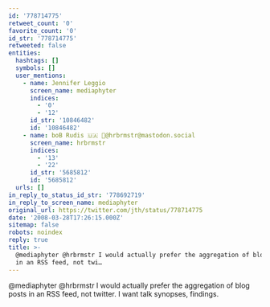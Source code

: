 ```yaml
---
id: '778714775'
retweet_count: '0'
favorite_count: '0'
id_str: '778714775'
retweeted: false
entities:
  hashtags: []
  symbols: []
  user_mentions:
    - name: Jennifer Leggio
      screen_name: mediaphyter
      indices:
        - '0'
        - '12'
      id_str: '10846482'
      id: '10846482'
    - name: boB Rudis 🇺🇦 🐘@hrbrmstr@mastodon.social
      screen_name: hrbrmstr
      indices:
        - '13'
        - '22'
      id_str: '5685812'
      id: '5685812'
  urls: []
in_reply_to_status_id_str: '778692719'
in_reply_to_screen_name: mediaphyter
original_url: https://twitter.com/jth/status/778714775
date: '2008-03-28T17:26:15.000Z'
sitemap: false
robots: noindex
reply: true
title: >-
  @mediaphyter @hrbrmstr I would actually prefer the aggregation of blog posts
  in an RSS feed, not twi…
---
```


@mediaphyter @hrbrmstr I would actually prefer the aggregation of blog posts in an RSS feed, not twitter. I want talk synopses, findings.